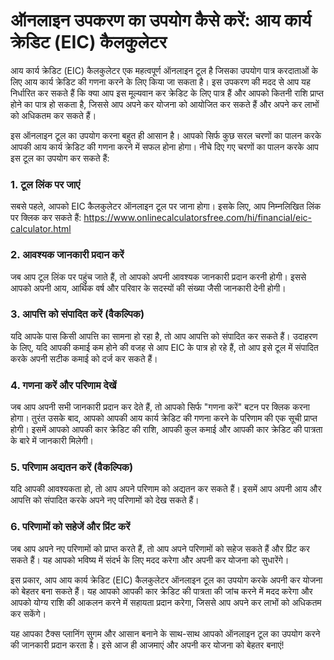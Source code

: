 ऑनलाइन उपकरण का उपयोग कैसे करें: आय कार्य क्रेडिट (EIC) कैलकुलेटर
=================================================================

आय कार्य क्रेडिट (EIC) कैलकुलेटर एक महत्वपूर्ण ऑनलाइन टूल है जिसका उपयोग पात्र करदाताओं के लिए आय कार्य क्रेडिट की गणना करने के लिए किया जा सकता है। इस उपकरण की मदद से आप यह निर्धारित कर सकते हैं कि क्या आप इस मूल्यवान कर क्रेडिट के लिए पात्र हैं और आपको कितनी राशि प्राप्त होने का पात्र हो सकता है, जिससे आप अपने कर योजना को आयोजित कर सकते हैं और अपने कर लाभों को अधिकतम कर सकते हैं।

इस ऑनलाइन टूल का उपयोग करना बहुत ही आसान है। आपको सिर्फ कुछ सरल चरणों का पालन करके आपकी आय कार्य क्रेडिट की गणना करने में सफल होना होगा। नीचे दिए गए चरणों का पालन करके आप इस टूल का उपयोग कर सकते हैं:

### 1. टूल लिंक पर जाएं

सबसे पहले, आपको EIC कैलकुलेटर ऑनलाइन टूल पर जाना होगा। इसके लिए, आप निम्नलिखित लिंक पर क्लिक कर सकते हैं: <https://www.onlinecalculatorsfree.com/hi/financial/eic-calculator.html>

### 2. आवश्यक जानकारी प्रदान करें

जब आप टूल लिंक पर पहुंच जाते हैं, तो आपको अपनी आवश्यक जानकारी प्रदान करनी होगी। इससे आपको अपनी आय, आर्थिक वर्ष और परिवार के सदस्यों की संख्या जैसी जानकारी देनी होगी।

### 3. आपत्ति को संपादित करें (वैकल्पिक)

यदि आपके पास किसी आपत्ति का सामना हो रहा है, तो आप आपत्ति को संपादित कर सकते हैं। उदाहरण के लिए, यदि आपकी कमाई कम होने की वजह से आप EIC के पात्र हो रहे हैं, तो आप इसे टूल में संपादित करके अपनी सटीक कमाई को दर्ज कर सकते हैं।

### 4. गणना करें और परिणाम देखें

जब आप अपनी सभी जानकारी प्रदान कर देते हैं, तो आपको सिर्फ "गणना करें" बटन पर क्लिक करना होगा। तुरंत उसके बाद, आपको आपकी आय कार्य क्रेडिट की गणना करने के परिणाम की एक सूची प्राप्त होगी। इसमें आपको आपकी कार क्रेडिट की राशि, आपकी कुल कमाई और आपकी कार क्रेडिट की पात्रता के बारे में जानकारी मिलेगी।

### 5. परिणाम अद्यतन करें (वैकल्पिक)

यदि आपकी आवश्यकता हो, तो आप अपने परिणाम को अद्यतन कर सकते हैं। इसमें आप अपनी आय और आपत्ति को संपादित करके अपने नए परिणामों को देख सकते हैं।

### 6. परिणामों को सहेजें और प्रिंट करें

जब आप अपने नए परिणामों को प्राप्त करते हैं, तो आप अपने परिणामों को सहेज सकते हैं और प्रिंट कर सकते हैं। यह आपको भविष्य में संदर्भ के लिए मदद करेगा और अपनी कर योजना को सुधारेंगे।

इस प्रकार, आप आय कार्य क्रेडिट (EIC) कैलकुलेटर ऑनलाइन टूल का उपयोग करके अपनी कर योजना को बेहतर बना सकते हैं। यह आपको आपकी कार क्रेडिट की पात्रता की जांच करने में मदद करेगा और आपको योग्य राशि की आकलन करने में सहायता प्रदान करेगा, जिससे आप अपने कर लाभों को अधिकतम कर सकेंगे।

यह आपका टैक्स प्लानिंग सुगम और आसान बनाने के साथ-साथ आपको ऑनलाइन टूल का उपयोग करने की जानकारी प्रदान करता है। इसे आज ही आजमाएं और अपनी कर योजना को बेहतर बनाएं!